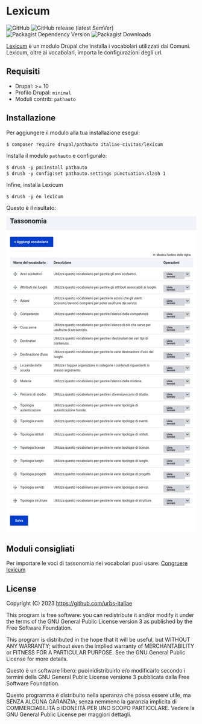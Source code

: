 # Lexicum

![GitHub](https://img.shields.io/github/license/italiae-civitas/lexicum?style=for-the-badge)
![GitHub release (latest SemVer)](https://img.shields.io/github/v/release/italiae-civitas/lexicum?sort=semver&style=for-the-badge)
![Packagist Dependency Version](https://img.shields.io/packagist/dependency-v/italiae-civitas/lexicum/drupal/core-recommended?style=for-the-badge)
![Packagist Downloads](https://img.shields.io/packagist/dt/italiae-civitas/lexicum?style=for-the-badge)

[Lexicum](https://www.dizionario-latino.com/dizionario-italiano-latino.php?lemma=VOCABOLARIO100) è un modulo Drupal che installa i vocabolari utilizzati dai Comuni.
Lexicum, oltre ai vocabolari, importa le configurazioni degli url.

## Requisiti
- Drupal: >= 10
- Profilo Drupal: `minimal`
- Moduli contrib: `pathauto`

## Installazione
Per aggiungere il modulo alla tua installazione esegui:
```shell
$ composer require drupal/pathauto italiae-civitas/lexicum
```
Installa il modulo `pathauto` e configuralo:
```shell
$ drush -y pm:install pathauto
$ drush -y config:set pathauto.settings punctuation.slash 1
```
Infine, installa Lexicum
```shell
$ drush -y en lexicum
```

Questo è il risultato:

![Screenshot con l'elenco dei vocabolari installati](docs/vocabolari.png "Screenshot con l'elenco dei vocabolari installati")

## Moduli consigliati
Per importare le voci di tassonomia nei vocabolari puoi usare:
[Congruere lexicum](https://github.com/urbs-italiae/congruere_lexicum)

## License

Copyright (C) 2023 https://github.com/urbs-italiae

This program is free software: you can redistribute it and/or modify it under the terms of the GNU General Public License version 3 as published by the Free Software Foundation.

This program is distributed in the hope that it will be useful, but WITHOUT ANY WARRANTY; without even the implied warranty of MERCHANTABILITY or FITNESS FOR A PARTICULAR PURPOSE. See the GNU General Public License for more details.

Questo è un software libero: puoi ridistribuirlo e/o modificarlo secondo i termini della GNU General Public License versione 3 pubblicata dalla Free Software Foundation.

Questo programma è distribuito nella speranza che possa essere utile, ma SENZA ALCUNA GARANZIA; senza nemmeno la garanzia implicita di COMMERCIABILITÀ o IDONEITÀ PER UNO SCOPO PARTICOLARE. Vedere la GNU General Public License per maggiori dettagli.
